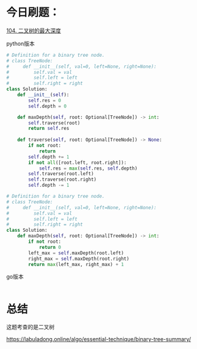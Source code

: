 # 今日刷题：

[104. 二叉树的最大深度](https://leetcode.cn/problems/maximum-depth-of-binary-tree/)

python版本

```python
# Definition for a binary tree node.
# class TreeNode:
#     def __init__(self, val=0, left=None, right=None):
#         self.val = val
#         self.left = left
#         self.right = right
class Solution:
    def __init__(self):
        self.res = 0
        self.depth = 0

    def maxDepth(self, root: Optional[TreeNode]) -> int:
        self.traverse(root)
        return self.res
    
    def traverse(self, root: Optional[TreeNode]) -> None:
        if not root:
            return 
        self.depth += 1
        if not all([root.left, root.right]):
            self.res = max(self.res, self.depth)
        self.traverse(root.left)
        self.traverse(root.right)
        self.depth -= 1
```

```python
# Definition for a binary tree node.
# class TreeNode:
#     def __init__(self, val=0, left=None, right=None):
#         self.val = val
#         self.left = left
#         self.right = right
class Solution:
    def maxDepth(self, root: Optional[TreeNode]) -> int:
        if not root:
            return 0
        left_max = self.maxDepth(root.left)
        right_max = self.maxDepth(root.right)
        return max(left_max, right_max) + 1
```

go版本

```go

```



# 总结

这题考查的是二叉树

https://labuladong.online/algo/essential-technique/binary-tree-summary/
